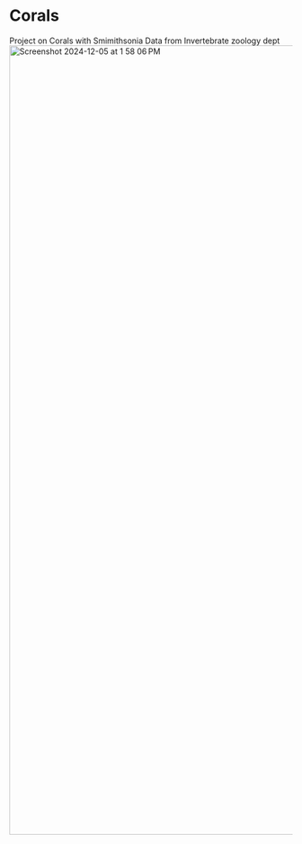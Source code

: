 # Corals
Project on Corals with Smimithsonia Data from Invertebrate zoology dept 
<img width="1402" alt="Screenshot 2024-12-05 at 1 58 06 PM" src="https://github.com/user-attachments/assets/03dee005-a1d8-4c9c-9e91-4f78d0b5c888">
